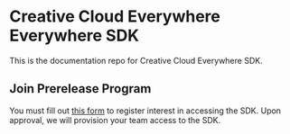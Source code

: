 # Creative Cloud Everywhere Everywhere SDK

This is the documentation repo for Creative Cloud Everywhere SDK.

## Join Prerelease Program 
You must fill out [this form](https://forms.office.com/r/J0HvGMbtDT) to register interest in accessing the SDK. Upon approval, we will provision your team access to the SDK.


